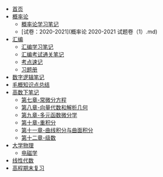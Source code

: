 
* [首页](/)
* [概率论]()
  - [概率论学习笔记](概率论.md)
  - [试卷：2020-2021](概率论 2020-2021 试题卷（1）.md)
* [汇编]()
  - [汇编学习笔记](汇编笔记.md)
  - [汇编考试通关笔记](汇编考试通关笔记.md)
  - [考点速记](汇编考点速记.md)
  - [习题册](汇编习题册.md)
* [数字逻辑笔记](数字逻辑笔记.md)
* [毛概知识点总结](毛概知识点总结.md)
* [高数下笔记]()
  * [第七章-常微分方程](第七章-常微分方程.md)
  * [第八章-向量代数和解析几何](第八章-向量代数和解析几何.md)
  * [第九章-多元函数微分学](第九章-多元函数微分学.md)
  * [第十章-重积分](第十章-重积分.md)
  * [第十一章-曲线积分与曲面积分](第十一章-曲线积分与曲面积分)
  * [第十二章-级数](第十二章-级数.md)
* [大学物理]()
  * [电磁学](大物-电磁学.md)
* [线性代数](线性代数笔记.md)
* [高程期末复习](高程期末复习.md)
